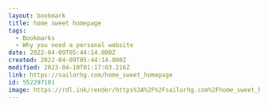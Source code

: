 ```yaml
---
layout: bookmark
title: home sweet homepage
tags:
  - Bookmarks
  - Why you need a personal website
date: 2022-04-09T05:44:14.000Z
created: 2022-04-09T05:44:14.000Z
modified: 2023-04-10T01:17:03.216Z
link: https://sailorhg.com/home_sweet_homepage
id: 552297101
image: https://rdl.ink/render/https%3A%2F%2Fsailorhg.com%2Fhome_sweet_homepage
---
```

